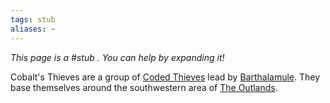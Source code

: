 ```yaml
---
tags: stub
aliases: ~
---
```


*This page is a #stub . You can help by expanding it!*

Cobalt's Thieves are a group of [Coded Thieves](..\Local%20Lore\The%20Code%20of%20Thieves.md) lead by [Barthalamule](..\..\..\..\..\..\..\Game%20Notes\NPCs\ala%20Alaturmen\Mild%20Power\Thief%20Lords%20of%20the%20Desert\Barthalamule.md). They base themselves around the southwestern area of [The Outlands](..\The%20Outlands.md).
